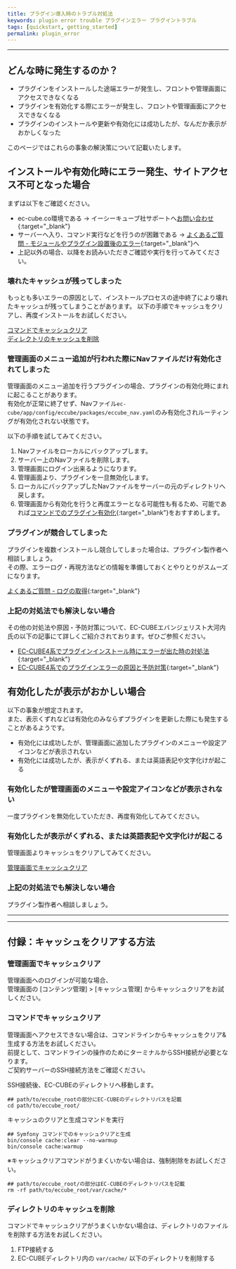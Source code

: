 ```yaml
---
title: プラグイン導入時のトラブル対処法
keywords: plugin error trouble プラグインエラー プラグイントラブル
tags: [quickstart, getting_started]
permalink: plugin_error
---
```



---

## どんな時に発生するのか？

- プラグインをインストールした途端エラーが発生し、フロントや管理画面にアクセスできなくなる
- プラグインを有効化する際にエラーが発生し、フロントや管理画面にアクセスできなくなる
- プラグインのインストールや更新や有効化には成功したが、なんだか表示がおかしくなった

このページではこれらの事象の解決策について記載いたします。

## インストールや有効化時にエラー発生、サイトアクセス不可となった場合
  
まずは以下をご確認ください。

- ec-cube.co環境である -> イーシーキューブ社サポートへ[お問い合わせ](https://www.ec-cube.net/product/co/support.php){:target="_blank"}
- サーバーへ入り、コマンド実行などを行うのが困難である -> [よくあるご質問 - モジュールやプラグイン設置後のエラー](https://support.ec-cube.net/hc/ja/articles/360038542232){:target="_blank"}へ
- 上記以外の場合、以降をお読みいただきご確認や実行を行ってみてください。

### 壊れたキャッシュが残ってしまった

もっとも多いエラーの原因として、インストールプロセスの途中終了により壊れたキャッシュが残ってしまうことがあります。
以下の手順でキャッシュをクリアし、再度インストールをお試しください。

[コマンドでキャッシュクリア](#コマンドでキャッシュクリア)  
[ディレクトリのキャッシュを削除](#ディレクトリのキャッシュを削除)

### 管理画面のメニュー追加が行われた際にNavファイルだけ有効化されてしまった
 
管理画面のメニュー追加を行うプラグインの場合、プラグインの有効化時にまれに起こることがあります。  
有効化が正常に終了せず、Navファイル`ec-cube/app/config/eccube/packages/eccube_nav.yaml`のみ有効化されルーティングが有効化されない状態です。  
  
以下の手順を試してみてください。

1. Navファイルをローカルにバックアップします。
1. サーバー上のNavファイルを削除します。
1. 管理画面にログイン出来るようになります。
1. 管理画面より、プラグインを一旦無効化します。
1. ローカルにバックアップしたNavファイルをサーバーの元のディレクトリへ戻します。
1. 管理画面から有効化を行うと再度エラーとなる可能性も有るため、可能であれば[コマンドでのプラグイン有効化](/plugin_install#%E3%81%9D%E3%81%AE%E4%BB%96%E3%81%AE%E6%93%8D%E4%BD%9C){:target="_blank"}をおすすめします。

### プラグインが競合してしまった

プラグインを複数インストールし競合してしまった場合は、プラグイン製作者へ相談しましょう。  
その際、エラーログ・再現方法などの情報を準備しておくとやりとりがスムーズになります。

[よくあるご質問 - ログの取得](https://support.ec-cube.net/hc/ja/search?utf8=%E2%9C%93&query=%E3%83%AD%E3%82%B0){:target="_blank"}

### 上記の対処法でも解決しない場合

その他の対処法や原因・予防対策について、EC-CUBEエバンジェリスト大河内氏の以下の記事にて詳しくご紹介されております。ぜひご参照ください。

- [EC-CUBE4系でプラグインインストール時にエラーが出た時の対処法](https://qiita.com/nanasess/items/583683eb94947aebea44){:target="_blank"}
- [EC-CUBE4系でのプラグインエラーの原因と予防対策](https://qiita.com/nanasess/items/791c9ec98f69ada93ea0){:target="_blank"}

## 有効化したが表示がおかしい場合

以下の事象が想定されます。  
また、表示くずれなどは有効化のみならずプラグインを更新した際にも発生することがあるようです。

- 有効化には成功したが、管理画面に追加したプラグインのメニューや設定アイコンなどが表示されない
- 有効化には成功したが、表示がくずれる、または英語表記や文字化けが起こる

### 有効化したが管理画面のメニューや設定アイコンなどが表示されない

一度プラグインを無効化していただき、再度有効化してみてください。

### 有効化したが表示がくずれる、または英語表記や文字化けが起こる

管理画面よりキャッシュをクリアしてみてください。  

[管理画面でキャッシュクリア](#管理画面でキャッシュクリア)

### 上記の対処法でも解決しない場合

プラグイン製作者へ相談しましょう。

---
---

## 付録：キャッシュをクリアする方法

### 管理画面でキャッシュクリア

管理画面へのログインが可能な場合、  
管理画面の [コンテンツ管理] > [キャッシュ管理] からキャッシュクリアをお試しください。

### コマンドでキャッシュクリア

管理画面へアクセスできない場合は、コマンドラインからキャッシュをクリア&生成する方法をお試しください。  
前提として、コマンドラインの操作のためにターミナルからSSH接続が必要となります。  
ご契約サーバーのSSH接続方法をご確認ください。

SSH接続後、EC-CUBEのディレクトリへ移動します。
```shell
## path/to/eccube_rootの部分にEC-CUBEのディレクトリパスを記載
cd path/to/eccube_root/
```

キャッシュのクリアと生成コマンドを実行
```shell
## Symfony コマンドでのキャッシュクリアと生成
bin/console cache:clear --no-warmup
bin/console cache:warmup
```

※キャッシュクリアコマンドがうまくいかない場合は、強制削除をお試しください。
```shell
## path/to/eccube_root/の部分はEC-CUBEのディレクトリパスを記載
rm -rf path/to/eccube_root/var/cache/*
```

### ディレクトリのキャッシュを削除

コマンドでキャッシュクリアがうまくいかない場合は、ディレクトリのファイルを削除する方法をお試しください。

1. FTP接続する
1. EC-CUBEディレクトリ内の `var/cache/` 以下のディレクトリを削除する
